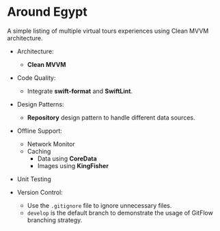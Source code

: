# Around Egypt

A simple listing of multiple virtual tours experiences using Clean MVVM architecture.

- Architecture:
    - **Clean MVVM**

- Code Quality:
    - Integrate **swift-format** and **SwiftLint**.

- Design Patterns:
    - **Repository** design pattern to handle different data sources.

- Offline Support:
    - Network Monitor
    - Caching
        - Data using **CoreData**
        - Images using **KingFisher**

- Unit Testing

- Version Control:
    - Use the `.gitignore` file to ignore unnecessary files.
    - `develop` is the default branch to demonstrate the usage of GitFlow branching strategy.
